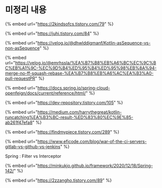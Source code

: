 # 미정리 내용

{% embed url="https://2kindsofcs.tistory.com/79" %}

{% embed url="https://juhi.tistory.com/84" %}

{% embed url="https://velog.io/@dhwlddjgmanf/Kotlin-asSequence-vs-non-asSequence" %}

{% embed url="https://velog.io/@emrhssla/%EA%B7%B8%EB%A6%BC%EC%9C%BC%EB%A1%9C-%EC%9D%B4%ED%95%B4%ED%95%98%EB%8A%94-merge-no-ff-squash-rebase-%EA%B7%B8%EB%A6%AC%EA%B3%A0-pull-requestPR" %}

{% embed url="https://docs.spring.io/spring-cloud-openfeign/docs/current/reference/html/" %}

{% embed url="https://dev-repository.tistory.com/105" %}

{% embed url="https://medium.com/harrythegreat/kotlin-runcatching%EA%B3%BC-result-%ED%83%80%EC%9E%85-ab261f47efa8" %}

{% embed url="https://findmypiece.tistory.com/289" %}

{% embed url="https://www.eficode.com/blog/war-of-the-ci-servers-gitlab-vs-github-vs-jenkins" %}



Spring : Filter vs Interceptor

{% embed url="https://minkukjo.github.io/framework/2020/12/18/Spring-142/" %}



{% embed url="https://2zzangho.tistory.com/89" %}

